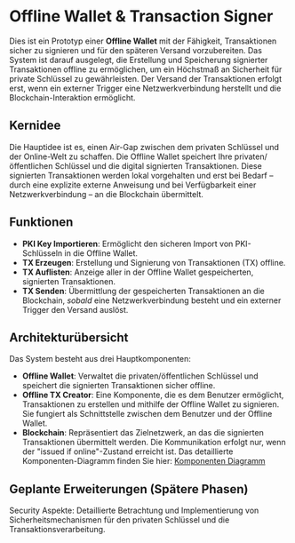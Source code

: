 # Offline Wallet & Transaction Signer

Dies ist ein Prototyp einer **Offline Wallet** mit der Fähigkeit, Transaktionen sicher zu signieren und für den späteren Versand vorzubereiten. Das System ist darauf ausgelegt, die Erstellung und Speicherung signierter Transaktionen offline zu ermöglichen, um ein Höchstmaß an Sicherheit für private Schlüssel zu gewährleisten. Der Versand der Transaktionen erfolgt erst, wenn ein externer Trigger eine Netzwerkverbindung herstellt und die Blockchain-Interaktion ermöglicht.

## Kernidee

Die Hauptidee ist es, einen Air-Gap zwischen dem privaten Schlüssel und der Online-Welt zu schaffen. Die Offline Wallet speichert Ihre privaten/öffentlichen Schlüssel und die digital signierten Transaktionen. Diese signierten Transaktionen werden lokal vorgehalten und erst bei Bedarf – durch eine explizite externe Anweisung und bei Verfügbarkeit einer Netzwerkverbindung – an die Blockchain übermittelt.

## Funktionen

* **PKI Key Importieren**: Ermöglicht den sicheren Import von PKI-Schlüsseln in die Offline Wallet.
* **TX Erzeugen**: Erstellung und Signierung von Transaktionen (TX) offline.
* **TX Auflisten**: Anzeige aller in der Offline Wallet gespeicherten, signierten Transaktionen.
* **TX Senden**: Übermittlung der gespeicherten Transaktionen an die Blockchain, *sobald* eine Netzwerkverbindung besteht und ein externer Trigger den Versand auslöst.

## Architekturübersicht

Das System besteht aus drei Hauptkomponenten:

* **Offline Wallet**: Verwaltet die privaten/öffentlichen Schlüssel und speichert die signierten Transaktionen sicher offline.
* **Offline TX Creator**: Eine Komponente, die es dem Benutzer ermöglicht, Transaktionen zu erstellen und mithilfe der Offline Wallet zu signieren. Sie fungiert als Schnittstelle zwischen dem Benutzer und der Offline Wallet.
* **Blockchain**: Repräsentiert das Zielnetzwerk, an das die signierten Transaktionen übermittelt werden. Die Kommunikation erfolgt nur, wenn der "issued if online"-Zustand erreicht ist.
  Das detaillierte Komponenten-Diagramm finden Sie hier: [Komponenten Diagramm](docs/uml/Komponenten%20Diagramm.png)
## Geplante Erweiterungen (Spätere Phasen)
Security Aspekte: Detaillierte Betrachtung und Implementierung von Sicherheitsmechanismen für den privaten Schlüssel und die Transaktionsverarbeitung.
